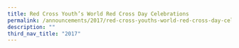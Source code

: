 ```yaml
---
title: Red Cross Youth’s World Red Cross Day Celebrations
permalink: /announcements/2017/red-cross-youths-world-red-cross-day-celebrations/
description: ""
third_nav_title: "2017"
---
```

